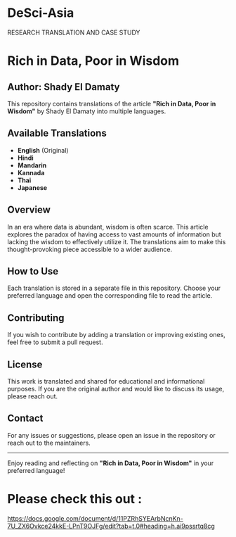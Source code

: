 # DeSci-Asia
RESEARCH TRANSLATION AND CASE STUDY 


# Rich in Data, Poor in Wisdom

## Author: Shady El Damaty

This repository contains translations of the article **"Rich in Data, Poor in Wisdom"** by Shady El Damaty into multiple languages.

## Available Translations

- **English** (Original)
- **Hindi**
- **Mandarin**
- **Kannada**
- **Thai**
- **Japanese**

## Overview

In an era where data is abundant, wisdom is often scarce. This article explores the paradox of having access to vast amounts of information but lacking the wisdom to effectively utilize it. The translations aim to make this thought-provoking piece accessible to a wider audience.

## How to Use

Each translation is stored in a separate file in this repository. Choose your preferred language and open the corresponding file to read the article.

## Contributing

If you wish to contribute by adding a translation or improving existing ones, feel free to submit a pull request.

## License

This work is translated and shared for educational and informational purposes. If you are the original author and would like to discuss its usage, please reach out.

## Contact

For any issues or suggestions, please open an issue in the repository or reach out to the maintainers.

---

Enjoy reading and reflecting on **"Rich in Data, Poor in Wisdom"** in your preferred language!


# Please check this out : 
https://docs.google.com/document/d/11PZRhSYEArbNcnKn-7U_ZX6Ovkce24kkE-LPnT9OJFg/edit?tab=t.0#heading=h.ai9pssrtq8cg

